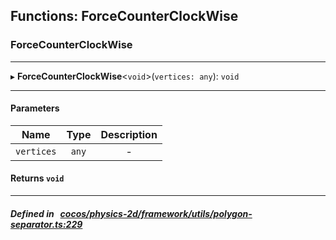 ## Functions: ForceCounterClockWise

### ForceCounterClockWise


___
▸ **ForceCounterClockWise**<`void`\>(`vertices: any`): `void`
___


#### Parameters

| Name | Type | Description |
| :------: | :------: | :------: |
| `vertices` | `any` | - |


#### Returns `void` 
___


##### Defined in &nbsp;   [cocos/physics-2d/framework/utils/polygon-separator.ts:229](https://github.com/cocos-creator/engine/blob/c7bf6b8a9/cocos/physics-2d/framework/utils/polygon-separator.ts#L229)&nbsp;
